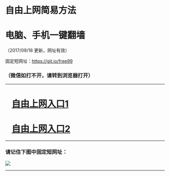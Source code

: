 ﻿# 自由上网简易方法

# 电脑、手机一键翻墙

（2017/09/18 更新，网址有效）

固定短网址：https://git.io/free99

### （微信如打不开，请转到浏览器打开）


***





# &nbsp;&nbsp; <a href="http://ft690330654.fwq-tz1005.info/fwqtz01.html?t=091800130493 " target="_blank">自由上网入口1</a>
# &nbsp;&nbsp; <a href="http://ft1245029027.fwq-tz1006.info/fwqtz02.html?t=091800110322 " target="_blank">自由上网入口2</a>
***

### 请记住下图中固定短网址：

<img src="https://s3-us-west-2.amazonaws.com/fwq-1001/yjfq-20170905okok.png" /> 


***

